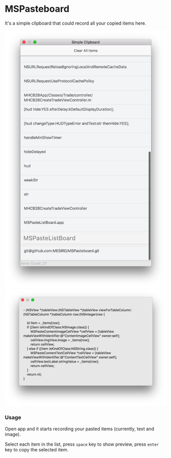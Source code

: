 # MSPasteboard

It's a simple clipboard that could record all your copied items here.

<!--![item list](/Users/xujie/Documents/XcodeWorkspace/MSPasteboard/Pictures/item_list.png)
![item preview](/Users/xujie/Documents/XcodeWorkspace/MSPasteboard/Pictures/item_preview.png)-->

![item list](/Pictures/item_list.png)
![item preview](/Pictures/item_preview.png)

### Usage

Open app and it starts recording your pasted items (currently, text and image).

Select each item in the list, press `space` key to show preview, press `enter` key to copy the selected item.




